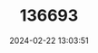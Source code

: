 ---
title: "136693"
category: "Akodon reigi"
draft: false
date: 2024-02-22 13:03:51
languages:
  English: ["Reig’s Grass Mouse", "Reig’s Akodont"]
  German: ["Reigs Uruguay-Feldmaus"]
---